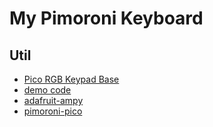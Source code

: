 # My Pimoroni Keyboard

## Util

- [Pico RGB Keypad Base](https://shop.pimoroni.com/products/pico-rgb-keypad-base?variant=32369517166675)
- [demo code](https://github.com/pimoroni/pimoroni-pico/blob/main/micropython/examples/pico_rgb_keypad/demo.py)
- [adafruit-ampy](https://mikeesto.medium.com/uploading-to-the-raspberry-pi-pico-without-thonny-53de1a10da30)
- [pimoroni-pico](https://github.com/pimoroni/pimoroni-pico/releases)